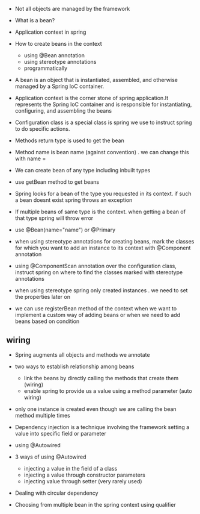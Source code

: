 
* Not all objects are managed by the framework
* What is a bean?
* Application context in spring
* How to create beans in the context
  * using @Bean annotation
  * using stereotype annotations
  * programmatically

* A bean is an object that is instantiated, assembled, and otherwise managed by a Spring IoC container.
* Application context is the corner stone of spring application.It represents the Spring IoC container and is responsible for instantiating, configuring, and assembling the beans
* Configuration class is a special class is spring we use to instruct spring to do specific actions.
* Methods return type is used to get the bean
* Method name is bean name (against convention) . we can change this with name =
* We can create bean of any type including inbuilt types
* use getBean method to get beans
* Spring looks for a bean of the type you requested in its context. if such a bean doesnt exist spring throws an exception
* If multiple beans of same type is the context. when getting a bean of that type spring will throw error
* use @Bean(name="name") or @Primary

* when using stereotype annotations for creating beans, mark the classes for which you want to add an instance to its context with @Component annotation
* using @ComponentScan annotation over the configuration class, instruct spring on where to find the classes marked with stereotype annotations
* when using stereotype spring only created instances . we need to set the properties later on

* we can use registerBean method of the context when we want to implement a custom way of adding beans or when we need to add beans based on condition

## wiring ##

* Spring augments all objects and methods we annotate
* two ways to establish relationship among beans
  * link the beans by directly calling the methods that create them (wiring)
  * enable spring to provide us a value using a method parameter (auto wiring)
  
* only one instance is created even though we are calling the bean method multiple times
* Dependency injection is a technique involving the framework setting a value into specific field or parameter
* using @Autowired
* 3 ways of using @Autowired
  * injecting a value in the field of a class
  * injecting a value through constructor parameters
  * injecting value through setter (very rarely used)
* Dealing with circular dependency
* Choosing from multiple bean in the spring context using qualifier